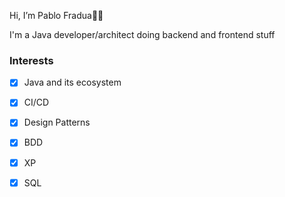 Hi, I’m Pablo Fradua:raising_hand_man:

I'm a Java developer/architect doing backend and frontend stuff

### Interests
- [x] Java and its ecosystem
- [x] CI/CD
- [x] Design Patterns
- [x] BDD
- [x] XP
- [x] SQL


<!---
pablofradua/pablofradua is a ✨ special ✨ repository because its `README.md` (this file) appears on your GitHub profile.
You can click the Preview link to take a look at your changes.
--->
